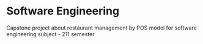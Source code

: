 # Software Engineering
Capstone project about restaurant management by POS model for software engineering subject - 211 semester
